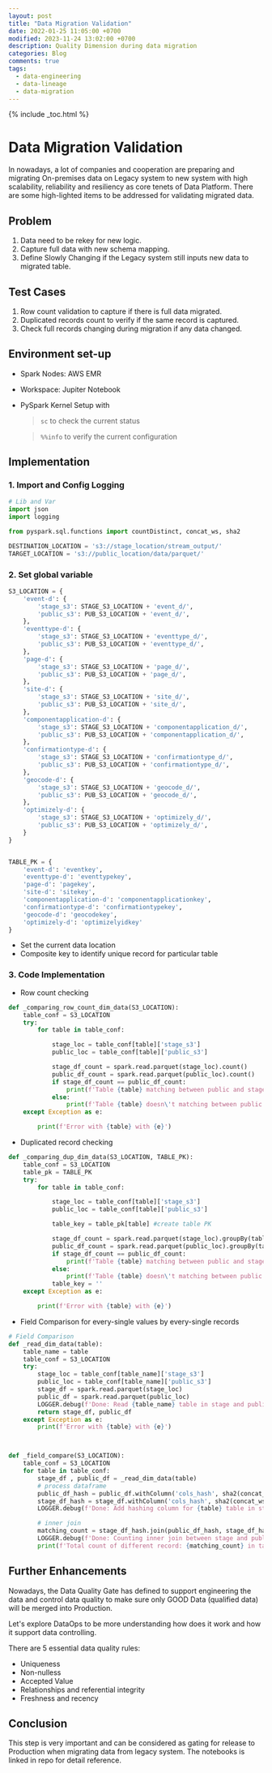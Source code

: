 ```yaml
---
layout: post
title: "Data Migration Validation"
date: 2022-01-25 11:05:00 +0700
modified: 2023-11-24 13:02:00 +0700
description: Quality Dimension during data migration
categories: Blog
comments: true
tags:
  - data-engineering
  - data-lineage
  - data-migration
---
```

{% include _toc.html %}
# Data Migration Validation

In nowadays, a lot of companies and cooperation are preparing and migrating On-premises data on Legacy system to new system with high scalability, reliability and resiliency as core tenets of Data Platform.
There are some high-lighted items to be addressed for validating migrated data.

## Problem

1. Data need to be rekey for new logic.
2. Capture full data with new schema mapping.
3. Define Slowly Changing if the Legacy system still inputs new data to migrated table.

## Test Cases

1. Row count validation to capture if there is full data migrated.
2. Duplicated records count to verify if the same record is captured.
3. Check full records changing during migration if any data changed.

## Environment set-up

- Spark Nodes: AWS EMR
- Workspace: Jupiter Notebook
- PySpark Kernel Setup with

  > `sc` to check the current status

  > `%%info` to verify the current configuration

## Implementation

### 1. Import and Config Logging

```python
# Lib and Var
import json
import logging

from pyspark.sql.functions import countDistinct, concat_ws, sha2

DESTINATION_LOCATION = 's3://stage_location/stream_output/'
TARGET_LOCATION = 's3://public_location/data/parquet/'
```

### 2. Set global variable

```python
S3_LOCATION = {
    'event-d': {
        'stage_s3': STAGE_S3_LOCATION + 'event_d/',
        'public_s3': PUB_S3_LOCATION + 'event_d/',
    },
    'eventtype-d': {
        'stage_s3': STAGE_S3_LOCATION + 'eventtype_d/',
        'public_s3': PUB_S3_LOCATION + 'eventtype_d/',
    },
    'page-d': {
        'stage_s3': STAGE_S3_LOCATION + 'page_d/',
        'public_s3': PUB_S3_LOCATION + 'page_d/',
    },
    'site-d': {
        'stage_s3': STAGE_S3_LOCATION + 'site_d/',
        'public_s3': PUB_S3_LOCATION + 'site_d/',
    },
    'componentapplication-d': {
        'stage_s3': STAGE_S3_LOCATION + 'componentapplication_d/',
        'public_s3': PUB_S3_LOCATION + 'componentapplication_d/',
    },
    'confirmationtype-d': {
        'stage_s3': STAGE_S3_LOCATION + 'confirmationtype_d/',
        'public_s3': PUB_S3_LOCATION + 'confirmationtype_d/',
    },
    'geocode-d': {
        'stage_s3': STAGE_S3_LOCATION + 'geocode_d/',
        'public_s3': PUB_S3_LOCATION + 'geocode_d/',
    },
    'optimizely-d': {
        'stage_s3': STAGE_S3_LOCATION + 'optimizely_d/',
        'public_s3': PUB_S3_LOCATION + 'optimizely_d/',
    }
}


TABLE_PK = {
    'event-d': 'eventkey',
    'eventtype-d': 'eventtypekey',
    'page-d': 'pagekey',
    'site-d': 'sitekey',
    'componentapplication-d': 'componentapplicationkey',
    'confirmationtype-d': 'confirmationtypekey',
    'geocode-d': 'geocodekey',
    'optimizely-d': 'optimizelyidkey'
}
```

- Set the current data location
- Composite key to identify unique record for particular table

### 3. Code Implementation

- Row count checking

```python
def _comparing_row_count_dim_data(S3_LOCATION):
    table_conf = S3_LOCATION
    try:
        for table in table_conf:

            stage_loc = table_conf[table]['stage_s3']
            public_loc = table_conf[table]['public_s3']

            stage_df_count = spark.read.parquet(stage_loc).count()
            public_df_count = spark.read.parquet(public_loc).count()
            if stage_df_count == public_df_count:
                print(f'Table {table} matching between public and stage: {stage_df_count} = {public_df_count}')
            else:
                print(f'Table {table} doesn\'t matching between public and stage: {stage_df_count} != {public_df_count}')
    except Exception as e:

        print(f'Error with {table} with {e}')
```

- Duplicated record checking

```python
def _comparing_dup_dim_data(S3_LOCATION, TABLE_PK):
    table_conf = S3_LOCATION
    table_pk = TABLE_PK
    try:
        for table in table_conf:

            stage_loc = table_conf[table]['stage_s3']
            public_loc = table_conf[table]['public_s3']

            table_key = table_pk[table] #create table PK

            stage_df_count = spark.read.parquet(stage_loc).groupBy(table_key).count().count()
            public_df_count = spark.read.parquet(public_loc).groupBy(table_key).count().count()
            if stage_df_count == public_df_count:
                print(f'Table {table} matching between public and stage with distinct PK: {stage_df_count} = {public_df_count}')
            else:
                print(f'Table {table} doesn\'t matching between public and stage with distinct PK: {stage_df_count} != {public_df_count}')
            table_key = ''
    except Exception as e:

        print(f'Error with {table} with {e}')
```

- Field Comparison for every-single values by every-single records

```python
# Field Comparison
def _read_dim_data(table):
    table_name = table
    table_conf = S3_LOCATION
    try:
        stage_loc = table_conf[table_name]['stage_s3']
        public_loc = table_conf[table_name]['public_s3']
        stage_df = spark.read.parquet(stage_loc)
        public_df = spark.read.parquet(public_loc)
        LOGGER.debug(f'Done: Read {table_name} table in stage and public')
        return stage_df, public_df
    except Exception as e:
        print(f'Error with {table} with {e}')



def _field_compare(S3_LOCATION):
    table_conf = S3_LOCATION
    for table in table_conf:
        stage_df , public_df = _read_dim_data(table)
        # process dataframe
        public_df_hash = public_df.withColumn('cols_hash', sha2(concat_ws('_', *stage_df.columns), 256))
        stage_df_hash = stage_df.withColumn('cols_hash', sha2(concat_ws('_', *stage_df.columns), 256))
        LOGGER.debug(f'Done: Add hashing column for {table} table in stage and public')

        # inner join
        matching_count = stage_df_hash.join(public_df_hash, stage_df_hash.cols_hash == public_df_hash.cols_hash, 'inner').count()
        LOGGER.debug(f'Done: Counting inner join between stage and public')
        print(f'Total count of different record: {matching_count} in table {table}')
```

## Further Enhancements

Nowadays, the Data Quality Gate has defined to support engineering the data and control data quality to make sure only GOOD Data (qualified data) will be merged into Production.

Let's explore DataOps to be more understanding how does it work and how it support data controlling.

There are 5 essential data quality rules:

- Uniqueness
- Non-nulless
- Accepted Value
- Relationships and referential integrity
- Freshness and recency

## Conclusion

This step is very important and can be considered as gating for release to Production when migrating data from legacy system.
The notebooks is linked in repo for detail reference.

